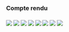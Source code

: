 <h3>Compte rendu<h3>
<img src="Captures/Capture d'écran 1.png">
<img src="Captures/Capture d'écran 2.png">
<img src="Captures/Capture d'écran 3.png">
<img src="Captures/Capture d'écran 4.png">
<img src="Captures/Capture d'écran 5.png">
<img src="Captures/Capture d'écran 6.png">
<img src="Captures/Capture d'écran 7.png">
<img src="Captures/Capture d'écran 8.png">
